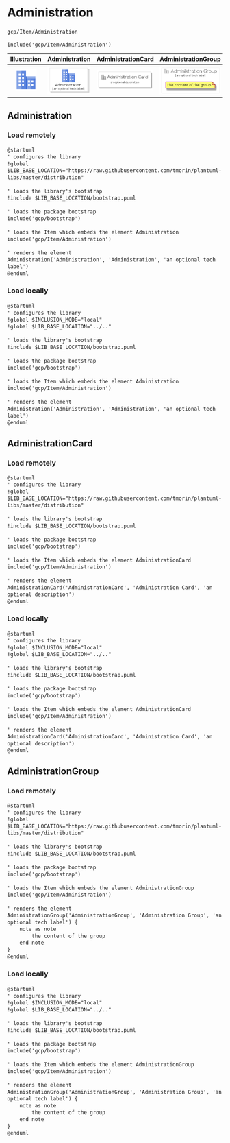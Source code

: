 # Administration


```text
gcp/Item/Administration
```

```text
include('gcp/Item/Administration')
```



| Illustration | Administration | AdministrationCard | AdministrationGroup |
| :---: | :---: | :---: | :---: |
| ![illustration for Illustration](../../gcp/Item/Administration.png) | ![illustration for Administration](../../gcp/Item/Administration.Local.png) | ![illustration for AdministrationCard](../../gcp/Item/AdministrationCard.Local.png) | ![illustration for AdministrationGroup](../../gcp/Item/AdministrationGroup.Local.png) |




## Administration

### Load remotely
```plantuml
@startuml
' configures the library
!global $LIB_BASE_LOCATION="https://raw.githubusercontent.com/tmorin/plantuml-libs/master/distribution"

' loads the library's bootstrap
!include $LIB_BASE_LOCATION/bootstrap.puml

' loads the package bootstrap
include('gcp/bootstrap')

' loads the Item which embeds the element Administration
include('gcp/Item/Administration')

' renders the element
Administration('Administration', 'Administration', 'an optional tech label')
@enduml
```

### Load locally
```plantuml
@startuml
' configures the library
!global $INCLUSION_MODE="local"
!global $LIB_BASE_LOCATION="../.."

' loads the library's bootstrap
!include $LIB_BASE_LOCATION/bootstrap.puml

' loads the package bootstrap
include('gcp/bootstrap')

' loads the Item which embeds the element Administration
include('gcp/Item/Administration')

' renders the element
Administration('Administration', 'Administration', 'an optional tech label')
@enduml
```

## AdministrationCard

### Load remotely
```plantuml
@startuml
' configures the library
!global $LIB_BASE_LOCATION="https://raw.githubusercontent.com/tmorin/plantuml-libs/master/distribution"

' loads the library's bootstrap
!include $LIB_BASE_LOCATION/bootstrap.puml

' loads the package bootstrap
include('gcp/bootstrap')

' loads the Item which embeds the element AdministrationCard
include('gcp/Item/Administration')

' renders the element
AdministrationCard('AdministrationCard', 'Administration Card', 'an optional description')
@enduml
```

### Load locally
```plantuml
@startuml
' configures the library
!global $INCLUSION_MODE="local"
!global $LIB_BASE_LOCATION="../.."

' loads the library's bootstrap
!include $LIB_BASE_LOCATION/bootstrap.puml

' loads the package bootstrap
include('gcp/bootstrap')

' loads the Item which embeds the element AdministrationCard
include('gcp/Item/Administration')

' renders the element
AdministrationCard('AdministrationCard', 'Administration Card', 'an optional description')
@enduml
```

## AdministrationGroup

### Load remotely
```plantuml
@startuml
' configures the library
!global $LIB_BASE_LOCATION="https://raw.githubusercontent.com/tmorin/plantuml-libs/master/distribution"

' loads the library's bootstrap
!include $LIB_BASE_LOCATION/bootstrap.puml

' loads the package bootstrap
include('gcp/bootstrap')

' loads the Item which embeds the element AdministrationGroup
include('gcp/Item/Administration')

' renders the element
AdministrationGroup('AdministrationGroup', 'Administration Group', 'an optional tech label') {
    note as note
        the content of the group
    end note
}
@enduml
```

### Load locally
```plantuml
@startuml
' configures the library
!global $INCLUSION_MODE="local"
!global $LIB_BASE_LOCATION="../.."

' loads the library's bootstrap
!include $LIB_BASE_LOCATION/bootstrap.puml

' loads the package bootstrap
include('gcp/bootstrap')

' loads the Item which embeds the element AdministrationGroup
include('gcp/Item/Administration')

' renders the element
AdministrationGroup('AdministrationGroup', 'Administration Group', 'an optional tech label') {
    note as note
        the content of the group
    end note
}
@enduml
```

